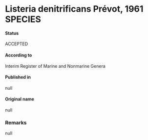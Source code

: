 # Listeria denitrificans Prévot, 1961 SPECIES

#### Status
ACCEPTED

#### According to
Interim Register of Marine and Nonmarine Genera

#### Published in
null

#### Original name
null

### Remarks
null